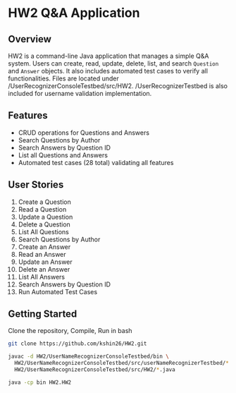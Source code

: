 # HW2 Q&A Application

## Overview
HW2 is a command-line Java application that manages a simple Q&A system. Users can create, read, update, delete, list, and search `Question` and `Answer` objects. It also includes automated test cases to verify all functionalities.
Files are located under /UserRecognizerConsoleTestbed/src/HW2.
/UserRecognizerTestbed is also included for username validation implementation.

## Features
- CRUD operations for Questions and Answers
- Search Questions by Author
- Search Answers by Question ID
- List all Questions and Answers
- Automated test cases (28 total) validating all features

## User Stories
1. Create a Question
2. Read a Question
3. Update a Question
4. Delete a Question
5. List All Questions
6. Search Questions by Author
7. Create an Answer
8. Read an Answer
9. Update an Answer
10. Delete an Answer
11. List All Answers
12. Search Answers by Question ID
13. Run Automated Test Cases

## Getting Started
Clone the repository, Compile, Run in bash

```bash
git clone https://github.com/kshin26/HW2.git

javac -d HW2/UserNameRecognizerConsoleTestbed/bin \
  HW2/UserNameRecognizerConsoleTestbed/src/userNameRecognizerTestbed/*.java \
  HW2/UserNameRecognizerConsoleTestbed/src/HW2/*.java

java -cp bin HW2.HW2
